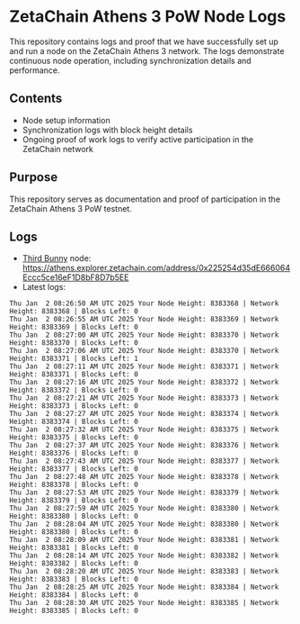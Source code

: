 # ZetaChain Athens 3 PoW Node Logs
This repository contains logs and proof that we have successfully set up and run a node on the ZetaChain Athens 3 network. The logs demonstrate continuous node operation, including synchronization details and performance.

## Contents
- Node setup information
- Synchronization logs with block height details
- Ongoing proof of work logs to verify active participation in the ZetaChain network

## Purpose
This repository serves as documentation and proof of participation in the ZetaChain Athens 3 PoW testnet.

## Logs

- [Third Bunny](https://thirdbunny.xyz/) node: https://athens.explorer.zetachain.com/address/0x225254d35dE666064Eccc5ce16eF1D8bF8D7b5EE
- Latest logs:
```
Thu Jan  2 08:26:50 AM UTC 2025 Your Node Height: 8383368 | Network Height: 8383368 | Blocks Left: 0
Thu Jan  2 08:26:55 AM UTC 2025 Your Node Height: 8383369 | Network Height: 8383369 | Blocks Left: 0
Thu Jan  2 08:27:00 AM UTC 2025 Your Node Height: 8383370 | Network Height: 8383370 | Blocks Left: 0
Thu Jan  2 08:27:06 AM UTC 2025 Your Node Height: 8383370 | Network Height: 8383371 | Blocks Left: 1
Thu Jan  2 08:27:11 AM UTC 2025 Your Node Height: 8383371 | Network Height: 8383371 | Blocks Left: 0
Thu Jan  2 08:27:16 AM UTC 2025 Your Node Height: 8383372 | Network Height: 8383372 | Blocks Left: 0
Thu Jan  2 08:27:21 AM UTC 2025 Your Node Height: 8383373 | Network Height: 8383373 | Blocks Left: 0
Thu Jan  2 08:27:27 AM UTC 2025 Your Node Height: 8383374 | Network Height: 8383374 | Blocks Left: 0
Thu Jan  2 08:27:32 AM UTC 2025 Your Node Height: 8383375 | Network Height: 8383375 | Blocks Left: 0
Thu Jan  2 08:27:37 AM UTC 2025 Your Node Height: 8383376 | Network Height: 8383376 | Blocks Left: 0
Thu Jan  2 08:27:43 AM UTC 2025 Your Node Height: 8383377 | Network Height: 8383377 | Blocks Left: 0
Thu Jan  2 08:27:48 AM UTC 2025 Your Node Height: 8383378 | Network Height: 8383378 | Blocks Left: 0
Thu Jan  2 08:27:53 AM UTC 2025 Your Node Height: 8383379 | Network Height: 8383379 | Blocks Left: 0
Thu Jan  2 08:27:59 AM UTC 2025 Your Node Height: 8383380 | Network Height: 8383380 | Blocks Left: 0
Thu Jan  2 08:28:04 AM UTC 2025 Your Node Height: 8383380 | Network Height: 8383380 | Blocks Left: 0
Thu Jan  2 08:28:09 AM UTC 2025 Your Node Height: 8383381 | Network Height: 8383381 | Blocks Left: 0
Thu Jan  2 08:28:14 AM UTC 2025 Your Node Height: 8383382 | Network Height: 8383382 | Blocks Left: 0
Thu Jan  2 08:28:20 AM UTC 2025 Your Node Height: 8383383 | Network Height: 8383383 | Blocks Left: 0
Thu Jan  2 08:28:25 AM UTC 2025 Your Node Height: 8383384 | Network Height: 8383384 | Blocks Left: 0
Thu Jan  2 08:28:30 AM UTC 2025 Your Node Height: 8383385 | Network Height: 8383385 | Blocks Left: 0
```
